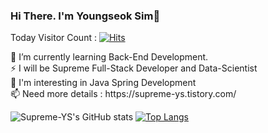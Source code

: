 ### Hi There. I'm Youngseok Sim👋
Today Visitor Count : [![Hits](https://hits.seeyoufarm.com/api/count/incr/badge.svg?url=https%3A%2F%2Fgithub.com%2FSupreme-YS&count_bg=%23ACB4A6&title_bg=%23555555&icon=&icon_color=%23E7E7E7&title=hits&edge_flat=false)](https://hits.seeyoufarm.com)

<p align="left">
  🌱 I’m currently learning Back-End Development.
  <br>⚡ I will be Supreme Full-Stack Developer and Data-Scientist
  <br>💙 I'm interesting in Java Spring Development
  <br>📫 Need more details : https://supreme-ys.tistory.com/</p>
  
![Supreme-YS's GitHub stats](https://github-readme-stats.vercel.app/api?username=Supreme-YS&show_icons=true&theme=dracula)
[![Top Langs](https://github-readme-stats.vercel.app/api/top-langs/?username=Supreme-YS&layout=compact&langs_count=8)](https://github.com/anuraghazra/github-readme-stats)


